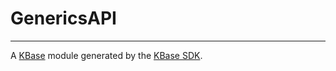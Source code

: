 
# GenericsAPI
---

A [KBase](https://kbase.us) module generated by the [KBase SDK](https://github.com/kbase/kb_sdk).


